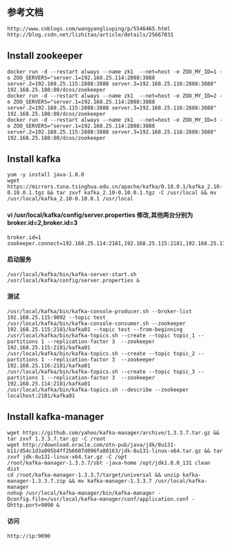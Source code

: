 ## 参考文档
    http://www.cnblogs.com/wangyangliuping/p/5546465.html
    http://blog.csdn.net/lizhitao/article/details/25667831
## Install zookeeper
    docker run -d --restart always --name zk1  --net=host -e ZOO_MY_ID=1 -e ZOO_SERVERS="server.1=192.168.25.114:2888:3888 server.2=192.168.25.115:2888:3888 server.3=192.168.25.116:2888:3888" 192.168.25.188:80/dcos/zookeeper
    docker run -d --restart always --name zk1  --net=host -e ZOO_MY_ID=2 -e ZOO_SERVERS="server.1=192.168.25.114:2888:3888 server.2=192.168.25.115:2888:3888 server.3=192.168.25.116:2888:3888" 192.168.25.188:80/dcos/zookeeper
    docker run -d --restart always --name zk1  --net=host -e ZOO_MY_ID=3 -e ZOO_SERVERS="server.1=192.168.25.114:2888:3888 server.2=192.168.25.115:2888:3888 server.3=192.168.25.116:2888:3888" 192.168.25.188:80/dcos/zookeeper
## Install kafka
    yum -y install java-1.8.0
    wget https://mirrors.tuna.tsinghua.edu.cn/apache/kafka/0.10.0.1/kafka_2.10-0.10.0.1.tgz && tar zxvf kafka_2.10-0.10.0.1.tgz -C /usr/local && mv /usr/local/kafka_2.10-0.10.0.1 /usr/local
#### vi /usr/local/kafka/config/server.properties 修改,其他两台分别为broker.id=2,broker.id=3
    broker.id=1
    zookeeper.connect=192.168.25.114:2181,192.168.25.115:2181,192.168.25.116:2181/kafka01
#### 启动服务
    /usr/local/kafka/bin/kafka-server-start.sh /usr/local/kafka/config/server.properties &
#### 测试
    /usr/local/kafka/bin/kafka-console-producer.sh --broker-list 192.168.25.115:9092 --topic test
    /usr/local/kafka/bin/kafka-console-consumer.sh --zookeeper 192.168.25.115:2181/kafka01 --topic test --from-beginning
    /usr/local/kafka/bin/kafka-topics.sh --create --topic topic_1 --partitions 1 --replication-factor 3  --zookeeper 192.168.25.115:2181/kafka01
    /usr/local/kafka/bin/kafka-topics.sh --create --topic topic_2 --partitions 1 --replication-factor 3  --zookeeper 192.168.25.116:2181/kafka01
    /usr/local/kafka/bin/kafka-topics.sh --create --topic topic_3 --partitions 1 --replication-factor 3  --zookeeper 192.168.25.114:2181/kafka01
    /usr/local/kafka/bin/kafka-topics.sh --describe --zookeeper localhost:2181/kafka01
## Install kafka-manager
    wget https://github.com/yahoo/kafka-manager/archive/1.3.3.7.tar.gz && tar zxvf 1.3.3.7.tar.gz -C /root
    wget http://download.oracle.com/otn-pub/java/jdk/8u131-b11/d54c1d3a095b4ff2b6607d096fa80163/jdk-8u131-linux-x64.tar.gz && tar zxvf jdk-8u131-linux-x64.tar.gz -C /opt
    /root/kafka-manager-1.3.3.7/sbt -java-home /opt/jdk1.8.0_131 clean dist
    cd /root/kafka-manager-1.3.3.7/target/universal && unzip kafka-manager-1.3.3.7.zip && mv kafka-manager-1.3.3.7 /usr/local/kafka-manager
    nohup /usr/local/kafka-manager/bin/kafka-manager -Dconfig.file=/usr/local/kafka-manager/conf/application.conf -Dhttp.port=9090 &
#### 访问
    http://ip:9090